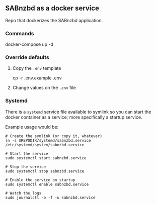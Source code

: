 ## SABnzbd as a docker service

Repo that dockerizes the SABnzbd application.

### Commands

docker-compose up -d

### Override defaults

1. Copy the `.env` template

    cp -r .env.example .env

1. Change values on the `.env` file

### Systemd 

There is a `systemd` service file available to symlink so you can start the docker container as a service; more specifically a startup service.

Example usage would be:

    # Create the symlink (or copy it, whatever)
    ln -s $REPODIR/systemd/sabnzbd.service /etc/systemd/system/sabnzbd.service

    # Start the service
    sudo systemctl start sabnzbd.service

    # Stop the service
    sudo systemctl stop sabnzbd.service

    # Enable the service on startup
    sudo systemctl enable sabnzbd.service

    # Watch the logs
    sudo journalctl -b -f -u sabnzbd.service

